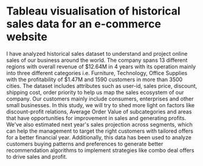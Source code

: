 # Tableau visualisation of historical sales data for an e-commerce website

I have analyzed historical sales dataset to understand and project online sales of our
business around the world. The company spans 13 different regions with overall revenue of $12.64M
in 4 years with its operation mainly into three different categories i.e. Furniture, Technology, Office
Supplies with the profitability of $1.47M and 1590 customers in more than 3500 cities. The dataset
includes attributes such as user-id, sales price, discount, shipping cost, order priority to help us map
the sales ecosystem of our company. Our customers mainly include consumers, enterprises and
other small businesses. In this study, we will try to shed more light on factors like discount-profit
relations, Average Order Value of subcategories and areas that have opportunities for improvement
in sales and generating profits. We've also estimated next year's sales projection across segments,
which can help the management to target the right customers with tailored offers for a better
financial year. Additionally, this data has been used to analyze customers buying patterns and
preferences to generate better recommendation algorithms to implement strategies like combo deal
offers to drive sales and profit.
